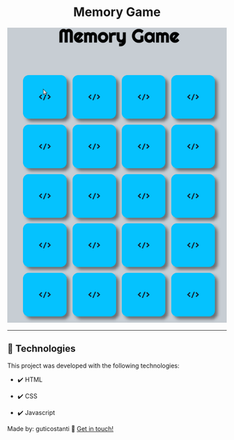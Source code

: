 <h1 align="center">
  Memory Game
</h1>


<div align="center" >
  <img src="./gifs/memory-game.gif" alt="demo">
</div>

<hr />


## 🚀 Technologies

This project was developed with the following technologies:

- ✔️ HTML

- ✔️ CSS

- ✔️ Javascript


Made by: guticostanti :wave: [Get in touch!](https://www.linkedin.com/in/gustavo-costanti-lara-772a47197/)
